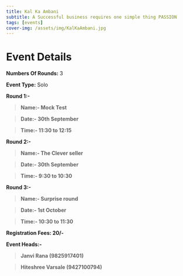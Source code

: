 ```yaml
---
title: Kal Ka Ambani
subtitle: A Successful business requires one simple thing PASSION
tags: [events]
cover-img: /assets/img/KalKaAmbani.jpg
---
```



# Event Details

**Numbers Of Rounds:** 3

**Event Type:** Solo

**Round 1:-**

   > **Name:- Mock Test**
  
   > **Date:- 30th September**
  
   > **Time:- 11:30 to 12:15**

**Round 2:-**
  
   > **Name:- The Clever seller**
  
   > **Date:- 30th September**
  
   > **Time:- 9:30 to 10:30**


**Round 3:-**
  
   > **Name:- Surprise round**
  
   > **Date:- 1st October**
  
   > **Time:- 10:30 to 11:30**

**Registration Fees: 20/-**

**Event Heads:-**

   > **Janvi Rana (9825917401)**
   
   > **Hiteshree Varsale (9427100794)**
